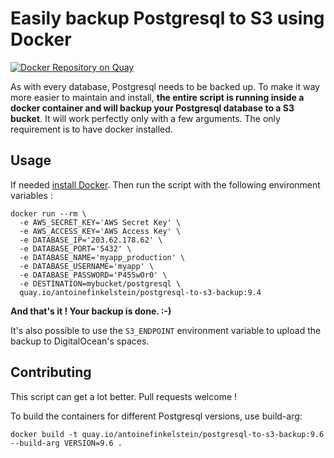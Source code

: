 # Easily backup Postgresql to S3 using Docker

[![Docker Repository on Quay](https://quay.io/repository/antoinefinkelstein/postgresql-to-s3-backup/status "Docker Repository on Quay")](https://quay.io/repository/antoinefinkelstein/postgresql-to-s3-backup)

As with every database, Postgresql needs to be backed up. To make it way more easier to maintain and install, **the entire script is running inside a docker container and will backup your Postgresql database to a S3 bucket**. It will work perfectly only with a few arguments. The only requirement is to have docker installed.

## Usage

If needed [install Docker](https://docs.docker.com/installation/). Then run the script with the following environment variables :

```
docker run --rm \
  -e AWS_SECRET_KEY='AWS Secret Key' \
  -e AWS_ACCESS_KEY='AWS Access Key' \
  -e DATABASE_IP='203.62.178.62' \
  -e DATABASE_PORT='5432' \
  -e DATABASE_NAME='myapp_production' \
  -e DATABASE_USERNAME='myapp' \
  -e DATABASE_PASSWORD='P455wOr0' \
  -e DESTINATION=mybucket/postgresql \
  quay.io/antoinefinkelstein/postgresql-to-s3-backup:9.4
```

**And that's it ! Your backup is done. :-)**

It's also possible to use the `S3_ENDPOINT` environment variable to upload the backup to DigitalOcean's spaces.

## Contributing

This script can get a lot better. Pull requests welcome !

To build the containers for different Postgresql versions, use build-arg:
```
docker build -t quay.io/antoinefinkelstein/postgresql-to-s3-backup:9.6 --build-arg VERSION=9.6 .
```
